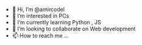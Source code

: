 - 👋 Hi, I’m @amircodel
- 👀 I’m interested in PCs
- 🌱 I’m currently learning Python , JS
- 💞️ I’m looking to collaborate on Web development
- 📫 How to reach me ...

<!---
amircodel/amircodel is a ✨ special ✨ repository because its `README.md` (this file) appears on your GitHub profile.
You can click the Preview link to take a look at your changes.
--->
